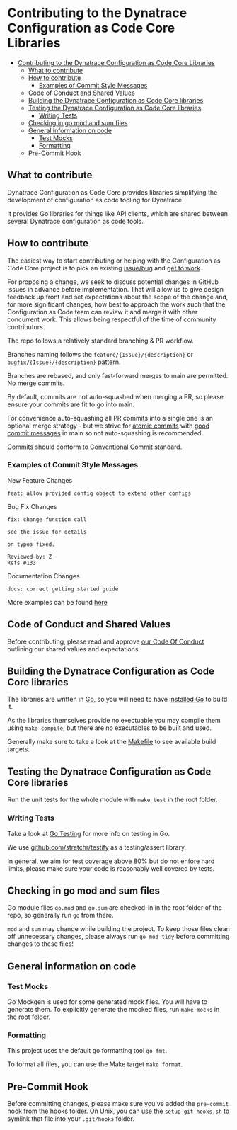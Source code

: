# Contributing to the Dynatrace Configuration as Code Core Libraries

- [Contributing to the Dynatrace Configuration as Code Core Libraries](#contributing-to-the-dynatrace-configuration-as-code-core-libraries)
  - [What to contribute](#what-to-contribute)
  - [How to contribute](#how-to-contribute)
    - [Examples of Commit Style Messages](#examples-of-commit-style-messages)
  - [Code of Conduct and Shared Values](#code-of-conduct-and-shared-values)
  - [Building the Dynatrace Configuration as Code Core libraries](#building-the-dynatrace-configuration-as-code-core-libraries)
  - [Testing the Dynatrace Configuration as Code Core libraries](#testing-the-dynatrace-configuration-as-code-core-libraries)
    - [Writing Tests](#writing-tests)
  - [Checking in go mod and sum files](#checking-in-go-mod-and-sum-files)
  - [General information on code](#general-information-on-code)
    - [Test Mocks](#test-mocks)
    - [Formatting](#formatting)
  - [Pre-Commit Hook](#pre-commit-hook)


## What to contribute

Dynatrace Configuration as Code Core provides libraries simplifying the development of configuration as code tooling for Dynatrace.

It provides Go libraries for things like API clients, which are shared between several Dynatrace configuration as code tools.

## How to contribute

The easiest way to start contributing or helping with the Configuration as Code Core project is to pick an existing [issue/bug](https://github.com/dynatrace/dynatrace-configuration-as-code-core/issues) and [get to work](#building-the-dynatrace-configuration-as-code-core-libraries).

For proposing a change, we seek to discuss potential changes in GitHub issues in advance before implementation. 
That will allow us to give design feedback up front and set expectations about the scope of the change and, for more significant changes, 
how best to approach the work such that the Configuration as Code team can review it and merge it with other concurrent work. 
This allows being respectful of the time of community contributors.

The repo follows a relatively standard branching & PR workflow.

Branches naming follows the `feature/{Issue}/{description}` or `bugfix/{Issue}/{description}` pattern.

Branches are rebased, and only fast-forward merges to main are permitted. No merge commits.

By default, commits are not auto-squashed when merging a PR, so please ensure your commits are fit to go into main.

For convenience auto-squashing all PR commits into a single one is an optional merge strategy - but we strive for [atomic commits](https://www.freshconsulting.com/insights/blog/atomic-commits/)
with [good commit messages](https://cbea.ms/git-commit/) in main so not auto-squashing is recommended.

Commits should conform to  [Conventional Commit](https://www.conventionalcommits.org/) standard.

### Examples of Commit Style Messages

New Feature Changes
``` 
feat: allow provided config object to extend other configs
```

Bug Fix Changes
```
fix: change function call

see the issue for details

on typos fixed.

Reviewed-by: Z
Refs #133 
```

Documentation Changes
```
docs: correct getting started guide 
```

More examples can be found [here](https://www.conventionalcommits.org/en/v1.0.0/#examples)


## Code of Conduct and Shared Values

Before contributing, please read and approve [our Code Of Conduct](https://github.com/dynatrace/dynatrace-configuration-as-code-core/blob/main/CODE_OF_CONDUCT.md) outlining our shared values and expectations. 

## Building the Dynatrace Configuration as Code Core libraries

The libraries are written in [Go](https://golang.org/), so you will need to have [installed Go](https://golang.org/dl/) to build it.

As the libraries themselves provide no exectuable you may compile them using `make compile`, but there are no executables to be built and used.

Generally make sure to take a look at the [Makefile](./Makefile) to see available build targets.

## Testing the Dynatrace Configuration as Code Core libraries

Run the unit tests for the whole module with `make test` in the root folder.

### Writing Tests

Take a look at [Go Testing](https://golang.org/pkg/testing/) for more info on testing in Go.

We use [github.com/stretchr/testify](github.com/stretchr/testify) as a testing/assert library.

In general, we aim for test coverage above 80% but do not enfore hard limits, please make sure your code is reasonably well covered by tests.

## Checking in go mod and sum files

Go module files `go.mod` and `go.sum` are checked-in in the root folder of the repo, so generally run `go` from there.

`mod` and `sum` may change while building the project.
To keep those files clean off unnecessary changes, please always run `go mod tidy` before committing changes to these files!

## General information on code

### Test Mocks

Go Mockgen is used for some generated mock files.
You will have to generate them.
To explicitly generate the mocked files, run `make mocks` in the root folder.

### Formatting

This project uses the default go formatting tool `go fmt`.

To format all files, you can use the Make target `make format`.

## Pre-Commit Hook

Before committing changes, please make sure you've added the `pre-commit` hook from the hooks folder.
On Unix, you can use the `setup-git-hooks.sh` to symlink that file into your `.git/hooks` folder.
